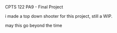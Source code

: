 CPTS 122 PA9 - Final Project

i made a top down shooter for this project, still a WIP. 

may this go beyond the time
